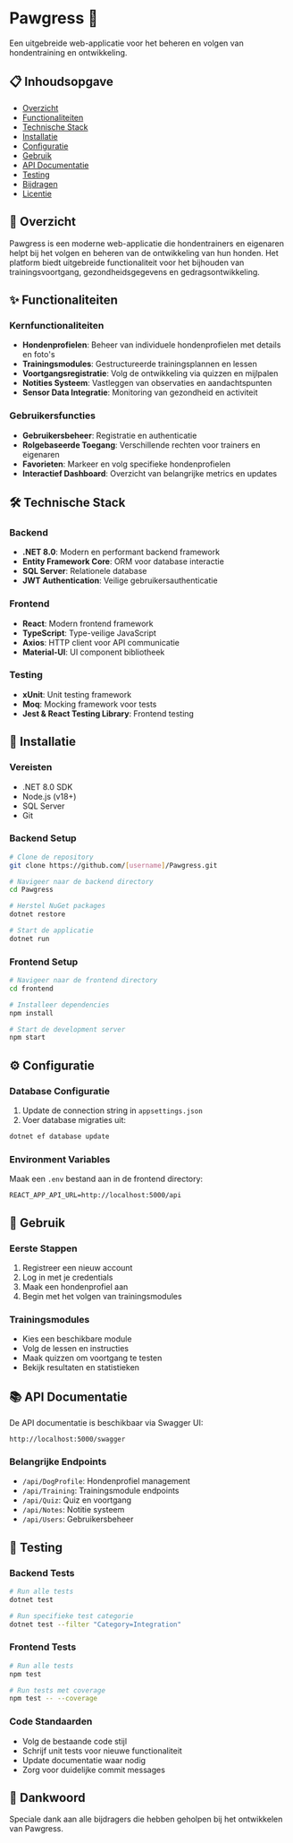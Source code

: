 # Pawgress 🐾

Een uitgebreide web-applicatie voor het beheren en volgen van hondentraining en ontwikkeling.

## 📋 Inhoudsopgave
- [Overzicht](#overzicht)
- [Functionaliteiten](#functionaliteiten)
- [Technische Stack](#technische-stack)
- [Installatie](#installatie)
- [Configuratie](#configuratie)
- [Gebruik](#gebruik)
- [API Documentatie](#api-documentatie)
- [Testing](#testing)
- [Bijdragen](#bijdragen)
- [Licentie](#licentie)

## 🎯 Overzicht

Pawgress is een moderne web-applicatie die hondentrainers en eigenaren helpt bij het volgen en beheren van de ontwikkeling van hun honden. Het platform biedt uitgebreide functionaliteit voor het bijhouden van trainingsvoortgang, gezondheidsgegevens en gedragsontwikkeling.

## ✨ Functionaliteiten

### Kernfunctionaliteiten
- **Hondenprofielen**: Beheer van individuele hondenprofielen met details en foto's
- **Trainingsmodules**: Gestructureerde trainingsplannen en lessen
- **Voortgangsregistratie**: Volg de ontwikkeling via quizzen en mijlpalen
- **Notities Systeem**: Vastleggen van observaties en aandachtspunten
- **Sensor Data Integratie**: Monitoring van gezondheid en activiteit

### Gebruikersfuncties
- **Gebruikersbeheer**: Registratie en authenticatie
- **Rolgebaseerde Toegang**: Verschillende rechten voor trainers en eigenaren
- **Favorieten**: Markeer en volg specifieke hondenprofielen
- **Interactief Dashboard**: Overzicht van belangrijke metrics en updates

## 🛠 Technische Stack

### Backend
- **.NET 8.0**: Modern en performant backend framework
- **Entity Framework Core**: ORM voor database interactie
- **SQL Server**: Relationele database
- **JWT Authentication**: Veilige gebruikersauthenticatie

### Frontend
- **React**: Modern frontend framework
- **TypeScript**: Type-veilige JavaScript
- **Axios**: HTTP client voor API communicatie
- **Material-UI**: UI component bibliotheek

### Testing
- **xUnit**: Unit testing framework
- **Moq**: Mocking framework voor tests
- **Jest & React Testing Library**: Frontend testing

## 🚀 Installatie

### Vereisten
- .NET 8.0 SDK
- Node.js (v18+)
- SQL Server
- Git

### Backend Setup
```bash
# Clone de repository
git clone https://github.com/[username]/Pawgress.git

# Navigeer naar de backend directory
cd Pawgress

# Herstel NuGet packages
dotnet restore

# Start de applicatie
dotnet run
```

### Frontend Setup
```bash
# Navigeer naar de frontend directory
cd frontend

# Installeer dependencies
npm install

# Start de development server
npm start
```

## ⚙️ Configuratie

### Database Configuratie
1. Update de connection string in `appsettings.json`
2. Voer database migraties uit:
```bash
dotnet ef database update
```

### Environment Variables
Maak een `.env` bestand aan in de frontend directory:
```
REACT_APP_API_URL=http://localhost:5000/api
```

## 📱 Gebruik

### Eerste Stappen
1. Registreer een nieuw account
2. Log in met je credentials
3. Maak een hondenprofiel aan
4. Begin met het volgen van trainingsmodules

### Trainingsmodules
- Kies een beschikbare module
- Volg de lessen en instructies
- Maak quizzen om voortgang te testen
- Bekijk resultaten en statistieken

## 📚 API Documentatie

De API documentatie is beschikbaar via Swagger UI:
```
http://localhost:5000/swagger
```

### Belangrijke Endpoints
- `/api/DogProfile`: Hondenprofiel management
- `/api/Training`: Trainingsmodule endpoints
- `/api/Quiz`: Quiz en voortgang
- `/api/Notes`: Notitie systeem
- `/api/Users`: Gebruikersbeheer

## 🧪 Testing

### Backend Tests
```bash
# Run alle tests
dotnet test

# Run specifieke test categorie
dotnet test --filter "Category=Integration"
```

### Frontend Tests
```bash
# Run alle tests
npm test

# Run tests met coverage
npm test -- --coverage
```

### Code Standaarden
- Volg de bestaande code stijl
- Schrijf unit tests voor nieuwe functionaliteit
- Update documentatie waar nodig
- Zorg voor duidelijke commit messages


## 🙏 Dankwoord

Speciale dank aan alle bijdragers die hebben geholpen bij het ontwikkelen van Pawgress.

